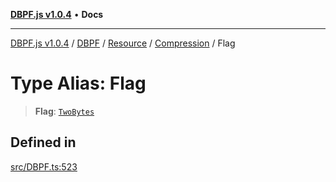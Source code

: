 [**DBPF.js v1.0.4**](../../../../../../README.md) • **Docs**

***

[DBPF.js v1.0.4](../../../../../../README.md) / [DBPF](../../../../../README.md) / [Resource](../../../README.md) / [Compression](../README.md) / Flag

# Type Alias: Flag

> **Flag**: [`TwoBytes`](../../../../../../BufferStore/type-aliases/TwoBytes.md)

## Defined in

[src/DBPF.ts:523](https://github.com/anonhostpi/DBPF.js/blob/bec1c7f946ae1882f8cb333f8c038d29cc8e75d8/src/DBPF.ts#L523)
